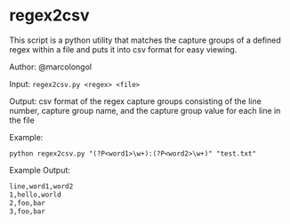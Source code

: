 # regex2csv

This script is a python utility that matches the capture groups of a defined regex within a file and puts it into csv format for easy viewing.

Author: @marcolongol

Input: `regex2csv.py <regex> <file>`

Output: csv format of the regex capture groups consisting of the line number, capture group name, and the capture group value for each line in the file

Example:

`python regex2csv.py "(?P<word1>\w+):(?P<word2>\w+)" "test.txt"`

Example Output:

```txt
line,word1,word2
1,hello,world
2,foo,bar
3,foo,bar
```
